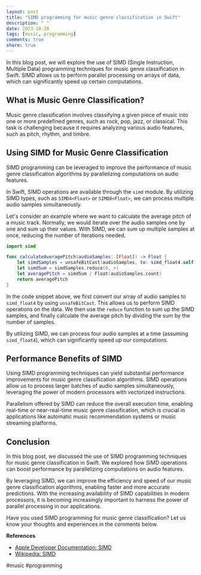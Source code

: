 ```yaml
---
layout: post
title: "SIMD programming for music genre classification in Swift"
description: " "
date: 2023-10-20
tags: [music, programming]
comments: true
share: true
---
```


In this blog post, we will explore the use of SIMD (Single Instruction, Multiple Data) programming techniques for music genre classification in Swift. SIMD allows us to perform parallel processing on arrays of data, which can significantly speed up certain computations.

## What is Music Genre Classification?

Music genre classification involves classifying a given piece of music into one or more predefined genres, such as rock, pop, jazz, or classical. This task is challenging because it requires analyzing various audio features, such as pitch, rhythm, and timbre.

## Using SIMD for Music Genre Classification

SIMD programming can be leveraged to improve the performance of music genre classification algorithms by parallelizing computations on audio features. 

In Swift, SIMD operations are available through the `simd` module. By utilizing SIMD types, such as `SIMD4<Float>` or `SIMD8<Float>`, we can process multiple audio samples simultaneously.

Let's consider an example where we want to calculate the average pitch of a music track. Normally, we would iterate over the audio samples one by one and sum up their values. With SIMD, we can sum up multiple samples at once, reducing the number of iterations needed.

```swift
import simd

func calculateAveragePitch(audioSamples: [Float]) -> Float {
    let simdSamples = unsafeBitCast(audioSamples, to: simd_float4.self)
    let simdSum = simdSamples.reduce(0, +)
    let averagePitch = simdSum / Float(audioSamples.count)
    return averagePitch
}
```

In the code snippet above, we first convert our array of audio samples to `simd_float4` by using `unsafeBitCast`. This allows us to perform SIMD operations on the data. We then use the `reduce` function to sum up the SIMD samples, and finally calculate the average pitch by dividing the sum by the number of samples.

By utilizing SIMD, we can process four audio samples at a time (assuming `simd_float4`), which can significantly speed up our computations.

## Performance Benefits of SIMD

Using SIMD programming techniques can yield substantial performance improvements for music genre classification algorithms. SIMD operations allow us to process larger batches of audio samples simultaneously, leveraging the power of modern processors with vectorized instructions.

Parallelism offered by SIMD can reduce the overall execution time, enabling real-time or near-real-time music genre classification, which is crucial in applications like automatic music recommendation systems or music streaming platforms.

## Conclusion

In this blog post, we discussed the use of SIMD programming techniques for music genre classification in Swift. We explored how SIMD operations can boost performance by parallelizing computations on audio features.

By leveraging SIMD, we can improve the efficiency and speed of our music genre classification algorithms, enabling faster and more accurate predictions. With the increasing availability of SIMD capabilities in modern processors, it is becoming increasingly important to harness the power of parallel processing in our applications.

Have you used SIMD programming for music genre classification? Let us know your thoughts and experiences in the comments below.

**References**
- [Apple Developer Documentation: SIMD](https://developer.apple.com/documentation/simd)
- [Wikipedia: SIMD](https://en.wikipedia.org/wiki/SIMD)

#music #programming